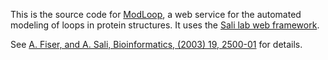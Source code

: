 This is the source code for [ModLoop](http://salilab.org/modloop/), a web
service for the automated modeling of loops in protein structures. It uses
the [Sali lab web framework](https://github.com/salilab/saliweb/).

See [A. Fiser, and A. Sali, Bioinformatics, (2003) 19, 2500-01](http://www.ncbi.nlm.nih.gov/pubmed/14668246) for details.
